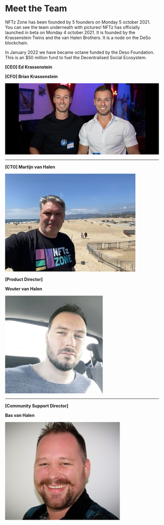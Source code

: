# Meet the Team

NFTz Zone has been founded by 5 founders on Monday 5 october 2021. You can see the team underneath with pictures! NFTz has officially launched in beta on Monday 4 october 2021. It is founded by the Krassenstein Twins and the van Halen Brothers. It is a node on the DeSo blockchain.

In January 2022 we have became octane funded by the Deso Foundation. This is an $50 million fund to fuel the Decentralised Social Ecosystem.



**\[CEO]  Ed Krassenstein**

**\[CFO]  Brian Krassenstein**&#x20;

![Ed on the right and Brian on the left](<../../.gitbook/assets/Krassensteins 320 height.jpg>)

****

**\[CTO] Martijn van Halen**&#x20;

![](<../../.gitbook/assets/Martijn 320.jpg>)



**\[Product Director]**

**Wouter van Halen**&#x20;

![](<../../.gitbook/assets/Wouter 320 x320.jpg>)

****

**\[Community Support Director]**

**Bas van Halen**&#x20;

![](<../../.gitbook/assets/Bas 320 height.jpg>)
